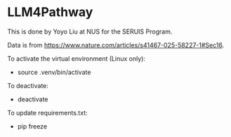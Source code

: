 # LLM4Pathway

This is done by Yoyo Liu at NUS for the SERUIS Program. 

Data is from https://www.nature.com/articles/s41467-025-58227-1#Sec16. 

To activate the virtual environment (Linux only): 
- source .venv/bin/activate 

To deactivate: 
- deactivate

To update requirements.txt: 
- pip freeze